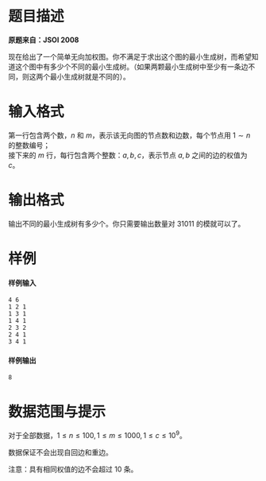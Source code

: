 
# 题目描述

**原题来自：JSOI 2008**

现在给出了一个简单无向加权图。你不满足于求出这个图的最小生成树，而希望知道这个图中有多少个不同的最小生成树。（如果两颗最小生成树中至少有一条边不同，则这两个最小生成树就是不同的）。

# 输入格式

第一行包含两个数，$n$ 和 $m$，表示该无向图的节点数和边数，每个节点用 $1\sim n$ 的整数编号；  
接下来的 $m$ 行，每行包含两个整数：$a,b,c$，表示节点 $a,b$ 之间的边的权值为 $c$。

# 输出格式

输出不同的最小生成树有多少个。你只需要输出数量对 $31011$ 的模就可以了。

# 样例

#### 样例输入
```plain
4 6
1 2 1
1 3 1
1 4 1
2 3 2
2 4 1
3 4 1
```

#### 样例输出
```plain
8
```

# 数据范围与提示

对于全部数据，$1\le n\le 100,1\le m\le 1000,1\le c\le 10^9$。

数据保证不会出现自回边和重边。

注意：具有相同权值的边不会超过 $10$ 条。

